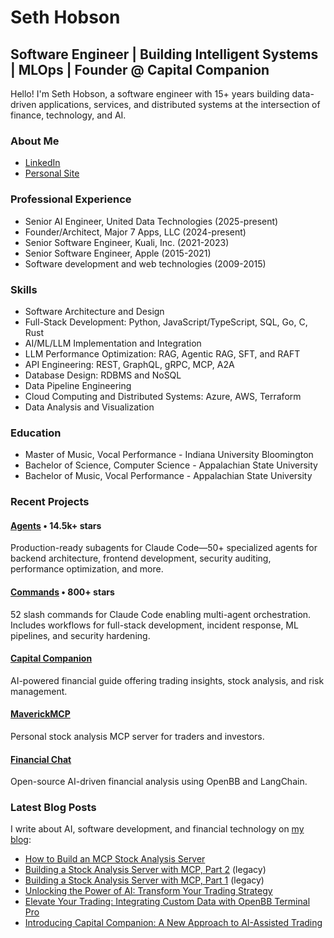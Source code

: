 # Seth Hobson

## Software Engineer | Building Intelligent Systems | MLOps | Founder @ Capital Companion

Hello! I'm Seth Hobson, a software engineer with 15+ years building data-driven applications, services, and distributed systems at the intersection of finance, technology, and AI.

### About Me

- [LinkedIn](https://www.linkedin.com/in/wshobson)
- [Personal Site](https://sethhobson.com)

### Professional Experience

- Senior AI Engineer, United Data Technologies (2025-present)
- Founder/Architect,  Major 7 Apps, LLC (2024-present)
- Senior Software Engineer, Kuali, Inc. (2021-2023)
- Senior Software Engineer, Apple (2015-2021)
- Software development and web technologies (2009-2015)

### Skills

- Software Architecture and Design
- Full-Stack Development: Python, JavaScript/TypeScript, SQL, Go, C, Rust
- AI/ML/LLM Implementation and Integration
- LLM Performance Optimization: RAG, Agentic RAG, SFT, and RAFT
- API Engineering: REST, GraphQL, gRPC, MCP, A2A
- Database Design: RDBMS and NoSQL
- Data Pipeline Engineering
- Cloud Computing and Distributed Systems: Azure, AWS, Terraform
- Data Analysis and Visualization

### Education

- Master of Music, Vocal Performance - Indiana University Bloomington
- Bachelor of Science, Computer Science - Appalachian State University
- Bachelor of Music, Vocal Performance - Appalachian State University

### Recent Projects

#### [Agents](https://github.com/wshobson/agents) • 14.5k+ stars
Production-ready subagents for Claude Code—50+ specialized agents for backend architecture, frontend development, security auditing, performance optimization, and more.

#### [Commands](https://github.com/wshobson/commands) • 800+ stars
52 slash commands for Claude Code enabling multi-agent orchestration. Includes workflows for full-stack development, incident response, ML pipelines, and security hardening.

#### [Capital Companion](https://capitalcompanion.ai)
AI-powered financial guide offering trading insights, stock analysis, and risk management.

#### [MaverickMCP](https://github.com/wshobson/maverick-mcp)
Personal stock analysis MCP server for traders and investors.

#### [Financial Chat](https://github.com/wshobson/financial-chat)
Open-source AI-driven financial analysis using OpenBB and LangChain.

### Latest Blog Posts

I write about AI, software development, and financial technology on [my blog](https://sethhobson.com):

- [How to Build an MCP Stock Analysis Server](https://sethhobson.com/2025/08/how-to-build-an-mcp-stock-analysis-server/)
- [Building a Stock Analysis Server with MCP, Part 2](https://sethhobson.com/2025/03/building-a-stock-analysis-server-with-mcp-part-2/) (legacy)
- [Building a Stock Analysis Server with MCP, Part 1](https://sethhobson.com/2025/01/building-a-stock-analysis-server-with-mcp-part-1/) (legacy)
- [Unlocking the Power of AI: Transform Your Trading Strategy](https://sethhobson.com/2024/10/unlocking-the-power-of-ai-transform-your-trading-strategy/)
- [Elevate Your Trading: Integrating Custom Data with OpenBB Terminal Pro](https://sethhobson.com/2024/08/elevate-your-trading-integrating-custom-data-with-openbb-terminal-pro/)
- [Introducing Capital Companion: A New Approach to AI-Assisted Trading](https://sethhobson.com/2024/09/introducing-capital-companion-a-new-approach-to-ai-assisted-trading/)
